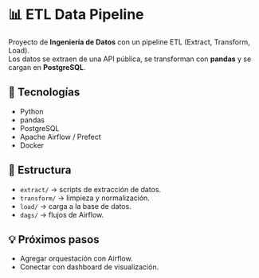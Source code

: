 # 📊 ETL Data Pipeline

Proyecto de **Ingeniería de Datos** con un pipeline ETL (Extract, Transform, Load).  
Los datos se extraen de una API pública, se transforman con **pandas** y se cargan en **PostgreSQL**.

## 🚀 Tecnologías
- Python
- pandas
- PostgreSQL
- Apache Airflow / Prefect
- Docker

## 📂 Estructura
- `extract/` → scripts de extracción de datos.
- `transform/` → limpieza y normalización.
- `load/` → carga a la base de datos.
- `dags/` → flujos de Airflow.

## 💡 Próximos pasos
- Agregar orquestación con Airflow.
- Conectar con dashboard de visualización.
